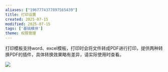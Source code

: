 ```yaml
---
aliases: ["1967774377897565439"]
title: 打印设置
created: 2025-07-15
modified: 2025-07-15
tags: ['基础模块']
theme: 权限管理
---
```


打印模板支持word、excel模板，打印时会将文件转成PDF进行打印，提供两种转换PDF的插件，具体转换效果略有差异，请实际使用时查看。

![](https://myhelpdoc.oss-cn-heyuan.aliyuncs.com/mdimages/a0e8416ce93d5a17219fd83601073b6d.jpg)